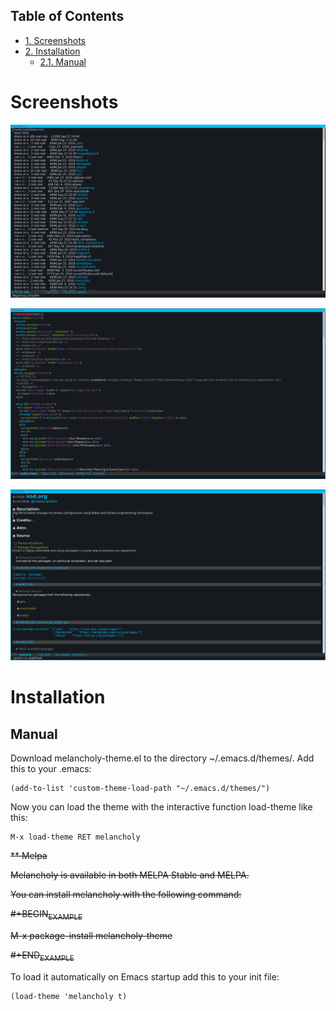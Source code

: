 <div id="table-of-contents">
<h2>Table of Contents</h2>
<div id="text-table-of-contents">
<ul>
<li><a href="#sec-1">1. Screenshots</a></li>
<li><a href="#sec-2">2. Installation</a>
<ul>
<li><a href="#sec-2-1">2.1. Manual</a></li>
</ul>
</li>
</ul>
</div>
</div>


# Screenshots<a id="sec-1" name="sec-1"></a>

![img](melancholy-screen-dired-mode.png "melancholy-theme in dired-mode")

![img](melancholy-screen-emmet-mode.png "melancholy-theme in emmet-mode")

![img](melancholy-screen-org-mode.png "melancholy-theme in org-mode")

# Installation<a id="sec-2" name="sec-2"></a>

## Manual<a id="sec-2-1" name="sec-2-1"></a>

Download melancholy-theme.el to the directory ~/.emacs.d/themes/.  Add this to your .emacs:

    (add-to-list 'custom-theme-load-path "~/.emacs.d/themes/")

Now you can load the theme with the interactive function load-theme like this:

    M-x load-theme RET melancholy

<del>\*\* Melpa</del>

<del>Melancholy is available in both MELPA Stable and MELPA.</del>

<del>You can install melancholy with the following command:</del>

<del>#+BEGIN<sub>EXAMPLE</sub></del>

<del>M-x package-install melancholy-theme</del>

<del>#+END<sub>EXAMPLE</sub></del>

To load it automatically on Emacs startup add this to your init file:

    (load-theme 'melancholy t)

